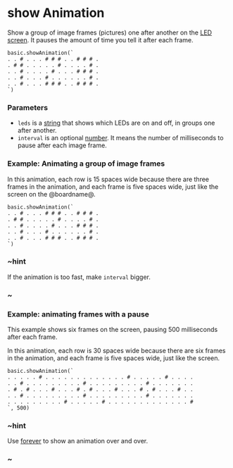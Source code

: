 # show Animation

Show a group of image frames (pictures) one after another on the [LED screen](/device/screen). It pauses the amount of time you tell it after each frame.

```sig
basic.showAnimation(`
. . # . . . # # # . . # # # .
. # # . . . . . # . . . . # .
. . # . . . . # . . . # # # .
. . # . . . # . . . . . . # .
. . # . . . # # # . . # # # .
`)
```

### Parameters

* `leds` is a [string](/types/string) that shows which LEDs are on and off, in groups one after another.
* `interval` is an optional [number](/types/number). It means the number of milliseconds to pause after each image frame.

### Example: Animating a group of image frames

In this animation, each row is 15 spaces wide because
there are three frames in the animation, and each frame is
five spaces wide, just like the screen on the @boardname@.

```blocks
basic.showAnimation(`
. . # . . . # # # . . # # # .
. # # . . . . . # . . . . # .
. . # . . . . # . . . # # # .
. . # . . . # . . . . . . # .
. . # . . . # # # . . # # # .
`)
```

### ~hint 

If the animation is too fast, make `interval` bigger.

### ~

### Example: animating frames with a pause

This example shows six frames on the screen, pausing 500 milliseconds after each frame.

In this animation, each row is 30 spaces wide because
there are six frames in the animation, and each frame is
five spaces wide, just like the screen.

```blocks
basic.showAnimation(`
. . . . . # . . . . . . . . . . . . . # . . . . . # . . . .
. . # . . . . . . . . . # . . . . . . . . . # . . . . . . .
. # . # . . . # . . . # . # . . . # . . . # . # . . . # . .
. . # . . . . . . . . . # . . . . . . . . . # . . . . . . .
. . . . . . . . . # . . . . . # . . . . . . . . . . . . . #
`, 500)
```

### ~hint 

Use [forever](/reference/basic/forever) to show an animation over and over.

### ~
